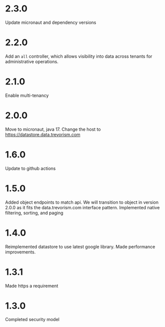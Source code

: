 # 2.3.0

Update micronaut and dependency versions

# 2.2.0

Add an `all` controller, which allows visibility into data across tenants for administrative operations.

# 2.1.0

Enable multi-tenancy

# 2.0.0

Move to micronaut, java 17. Change the host to https://datastore.data.trevorism.com

# 1.6.0

Update to github actions

# 1.5.0

Added object endpoints to match api. We will transition to object in version 2.0.0 as it fits the data.trevorism.com interface pattern.
Implemented native filtering, sorting, and paging

# 1.4.0

Reimplemented datastore to use latest google library. Made performance improvements.

# 1.3.1

Made https a requirement

# 1.3.0

Completed security model
